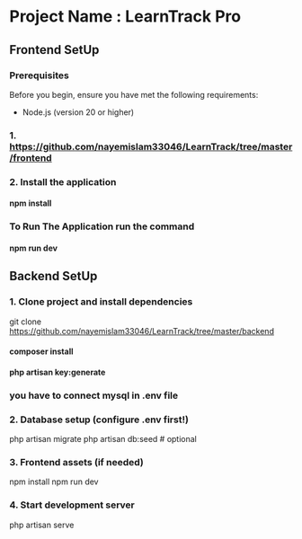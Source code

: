 # Project Name : LearnTrack Pro 

## Frontend SetUp 

### Prerequisites

Before you begin, ensure you have met the following requirements:
- Node.js (version 20 or higher)

### 1. https://github.com/nayemislam33046/LearnTrack/tree/master/frontend

### 2. Install the application 
#### npm install 

### To Run The Application run the command 
#### npm run dev 


## Backend SetUp

### 1. Clone project and install dependencies
git clone https://github.com/nayemislam33046/LearnTrack/tree/master/backend

#### composer install

#### php artisan key:generate
 
### you have to connect mysql in .env file 

### 2. Database setup (configure .env first!)
php artisan migrate
php artisan db:seed  # optional

### 3. Frontend assets (if needed)
npm install
npm run dev

### 4. Start development server
php artisan serve
